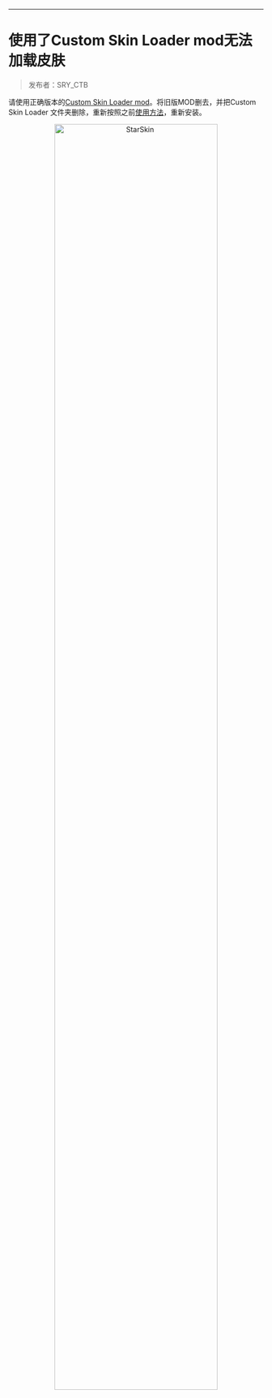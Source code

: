 ------

# 使用了Custom Skin Loader mod无法加载皮肤

> 发布者：SRY_CTB

请使用正确版本的[Custom Skin Loader mod](https://docs.docs.star-skin.cn/#/./docs/c-2)。将旧版MOD删去，并把Custom Skin Loader 文件夹删除，重新按照之前[使用方法](https://docs.docs.star-skin.cn/#/./docs/c-2CustomSkinLoadermod)，重新安装。
<div style="text-align: center;">
<img src=https://pic-up.star-skin.cn/i/2023/03/08/d03b11ca-840b-cd67-cf35-5e0745735f0b.png width=80% alt="StarSkin"/>
</div>